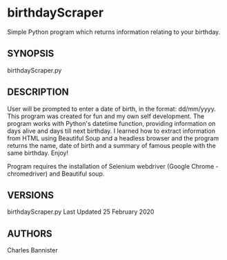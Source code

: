 # birthdayScraper
Simple Python program which returns information relating to your birthday.

## SYNOPSIS

birthdayScraper.py

## DESCRIPTION

User will be prompted to enter a date of birth, in the format: dd/mm/yyyy.
This program was created for fun and my own self development. 
The program works with Python's datetime function, providing information on days alive and days till next birthday. 
I learned how  to extract information from HTML using Beautiful Soup and a headless browser and the program returns the name, date of birth and a summary of famous people with the same birthday. 
Enjoy!

Program requires the installation of Selenium webdriver (Google Chrome - chromedriver) and Beautiful soup.

## VERSIONS

birthdayScraper.py Last Updated 25 February 2020

## AUTHORS

Charles Bannister

	
